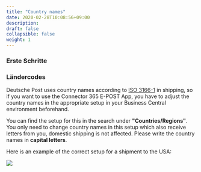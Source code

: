 ```yaml
---
title: "Country names"
date: 2020-02-28T10:08:56+09:00
description: 
draft: false
collapsible: false
weight: 1
---
```

### Erste Schritte

### Ländercodes
Deutsche Post uses country names according to [ISO 3166-1](https://en.wikipedia.org/wiki/ISO_3166-1) in shipping, so if you want to use the Connector 365 E-POST App, you have to adjust the country names in the appropriate setup in your Business Central environment beforehand.

You can find the setup for this in the search under **"Countries/Regions"**. You only need to change country names in this setup which also receive letters from you, domestic shipping is not affected. Please write the country names in **capital letters**.

Here is an example of the correct setup for a shipment to the USA:

![](images/apps/epostusa.PNG)




